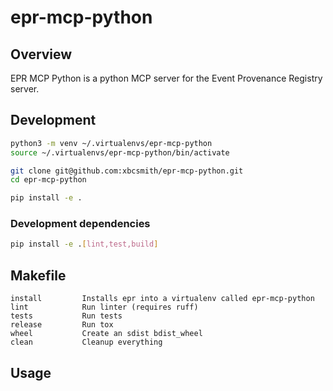 # epr-mcp-python

## Overview

EPR MCP Python is a python MCP server for the Event Provenance Registry server.

## Development

```bash
python3 -m venv ~/.virtualenvs/epr-mcp-python
source ~/.virtualenvs/epr-mcp-python/bin/activate

git clone git@github.com:xbcsmith/epr-mcp-python.git
cd epr-mcp-python

pip install -e .
```

### Development dependencies

```bash
pip install -e .[lint,test,build]
```

## Makefile

```text
install         Installs epr into a virtualenv called epr-mcp-python
lint            Run linter (requires ruff)
tests           Run tests
release         Run tox
wheel           Create an sdist bdist_wheel
clean           Cleanup everything
```

## Usage

```text

```
